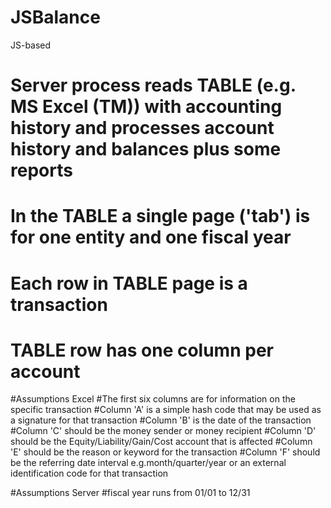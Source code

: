 # JSBalance
JS-based

# Server process reads TABLE (e.g. MS Excel (TM)) with accounting history and processes account history and balances plus some reports
# In the TABLE a single page ('tab') is for one entity and one fiscal year 
# Each row in TABLE page is a transaction
# TABLE row has one column per account

#Assumptions Excel
#The first six columns are for information on the specific transaction
#Column 'A' is a simple hash code that may be used as a signature for that transaction
#Column 'B' is the date of the transaction
#Column 'C' should be the money sender or money recipient 
#Column 'D' should be the Equity/Liability/Gain/Cost account that is affected
#Column 'E' should be the reason or keyword for the transaction
#Column 'F' should be the referring date interval e.g.month/quarter/year or an external identification code for that transaction 


#Assumptions Server
#fiscal year runs from 01/01 to 12/31
